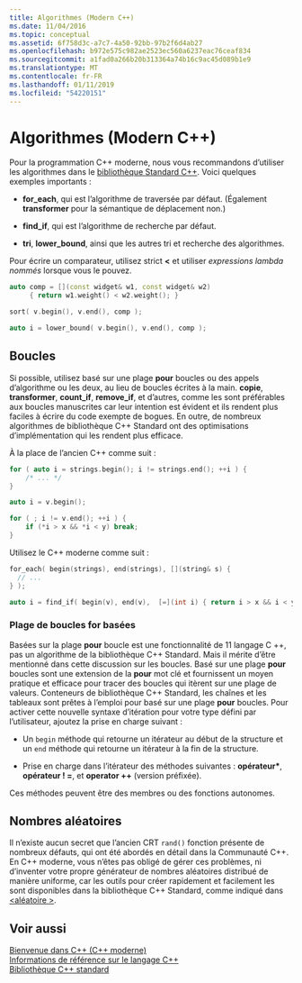 ```yaml
---
title: Algorithmes (Modern C++)
ms.date: 11/04/2016
ms.topic: conceptual
ms.assetid: 6f758d3c-a7c7-4a50-92bb-97b2f6d4ab27
ms.openlocfilehash: b972e575c982ae2523ec560a6237eac76ceaf834
ms.sourcegitcommit: a1fad0a266b20b313364a74b16c9ac45d089b1e9
ms.translationtype: MT
ms.contentlocale: fr-FR
ms.lasthandoff: 01/11/2019
ms.locfileid: "54220151"
---
```

# <a name="algorithms-modern-c"></a>Algorithmes (Modern C++)

Pour la programmation C++ moderne, nous vous recommandons d’utiliser les algorithmes dans le [bibliothèque Standard C++](../standard-library/cpp-standard-library-reference.md). Voici quelques exemples importants :

- **for_each**, qui est l’algorithme de traversée par défaut. (Également **transformer** pour la sémantique de déplacement non.)

- **find_if**, qui est l’algorithme de recherche par défaut.

- **tri**, **lower_bound**, ainsi que les autres tri et recherche des algorithmes.

Pour écrire un comparateur, utilisez strict **<** et utiliser *expressions lambda nommés* lorsque vous le pouvez.

```cpp
auto comp = [](const widget& w1, const widget& w2)
     { return w1.weight() < w2.weight(); }

sort( v.begin(), v.end(), comp );

auto i = lower_bound( v.begin(), v.end(), comp );
```

## <a name="loops"></a>Boucles

Si possible, utilisez basé sur une plage **pour** boucles ou des appels d’algorithme ou les deux, au lieu de boucles écrites à la main. **copie**, **transformer**, **count_if**, **remove_if**, et d’autres, comme les sont préférables aux boucles manuscrites car leur intention est évident et ils rendent plus faciles à écrire du code exempte de bogues. En outre, de nombreux algorithmes de bibliothèque C++ Standard ont des optimisations d’implémentation qui les rendent plus efficace.

À la place de l’ancien C++ comme suit :

```cpp
for ( auto i = strings.begin(); i != strings.end(); ++i ) {
    /* ... */
}

auto i = v.begin();

for ( ; i != v.end(); ++i ) {
    if (*i > x && *i < y) break;
}
```

Utilisez le C++ moderne comme suit :

```cpp
for_each( begin(strings), end(strings), [](string& s) {
  // ...
} );

auto i = find_if( begin(v), end(v),  [=](int i) { return i > x && i < y; } );
```

### <a name="range-based-for-loops"></a>Plage de boucles for basées

Basées sur la plage **pour** boucle est une fonctionnalité de 11 langage C ++, pas un algorithme de la bibliothèque C++ Standard. Mais il mérite d’être mentionné dans cette discussion sur les boucles. Basé sur une plage **pour** boucles sont une extension de la **pour** mot clé et fournissent un moyen pratique et efficace pour tracer des boucles qui itèrent sur une plage de valeurs. Conteneurs de bibliothèque C++ Standard, les chaînes et les tableaux sont prêtes à l’emploi pour basé sur une plage **pour** boucles. Pour activer cette nouvelle syntaxe d’itération pour votre type défini par l’utilisateur, ajoutez la prise en charge suivant :

- Un `begin` méthode qui retourne un itérateur au début de la structure et un `end` méthode qui retourne un itérateur à la fin de la structure.

- Prise en charge dans l’itérateur des méthodes suivantes : **opérateur**<strong>\*</strong>, **opérateur ! =**, et **operator ++** (version préfixée).

Ces méthodes peuvent être des membres ou des fonctions autonomes.

## <a name="random-numbers"></a>Nombres aléatoires

Il n’existe aucun secret que l’ancien CRT `rand()` fonction présente de nombreux défauts, qui ont été abordés en détail dans la Communauté C++. En C++ moderne, vous n’êtes pas obligé de gérer ces problèmes, ni d’inventer votre propre générateur de nombres aléatoires distribué de manière uniforme, car les outils pour créer rapidement et facilement les sont disponibles dans la bibliothèque C++ Standard, comme indiqué dans [ \<aléatoire >](../standard-library/random.md).

## <a name="see-also"></a>Voir aussi

[Bienvenue dans C++ (C++ moderne)](../cpp/welcome-back-to-cpp-modern-cpp.md)<br/>
[Informations de référence sur le langage C++](../cpp/cpp-language-reference.md)<br/>
[Bibliothèque C++ standard](../standard-library/cpp-standard-library-reference.md)<br/>
